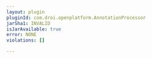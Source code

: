 ```yaml
---
layout: plugin
pluginId: com.droi.openplatform.AnnotationProcessor
jarSha1: INVALID
isJarAvailable: true
error: NONE
violations: []

---
```

